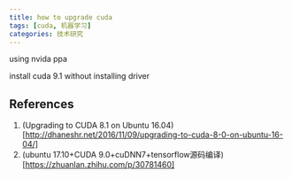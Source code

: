 ```yaml
---
title: how to upgrade cuda
tags: [cuda, 机器学习]
categories: 技术研究
---
```



using nvida ppa

install cuda 9.1 without installing driver

## References
1. (Upgrading to CUDA 8.1 on Ubuntu 16.04)[http://dhaneshr.net/2016/11/09/upgrading-to-cuda-8-0-on-ubuntu-16-04/]
2. (ubuntu 17.10+CUDA 9.0+cuDNN7+tensorflow源码编译)[https://zhuanlan.zhihu.com/p/30781460]